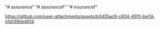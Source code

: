 "# assurance" 
"# assuranceF" 
"# insurancef" 


https://github.com/user-attachments/assets/b3d35ac9-c834-45f0-be7d-e1d1390e4014

